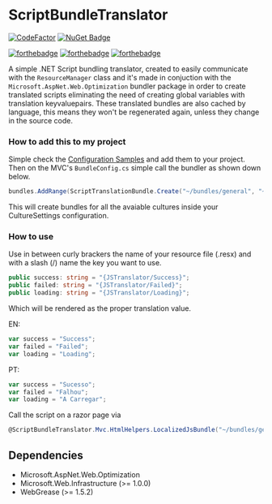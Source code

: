 # ScriptBundleTranslator
[![CodeFactor](https://www.codefactor.io/repository/github/query-js/scriptbundletranslator/badge)](https://www.codefactor.io/repository/github/query-js/scriptbundletranslator)
[![NuGet Badge](https://buildstats.info/nuget/ScriptBundleTranslator?includePreReleases=true)](https://www.nuget.org/packages/ScriptBundleTranslator/)

[![forthebadge](https://forthebadge.com/images/badges/made-with-c-sharp.svg)](https://forthebadge.com)
[![forthebadge](https://forthebadge.com/images/badges/built-with-love.svg)](https://forthebadge.com)
[![forthebadge](https://forthebadge.com/images/badges/60-percent-of-the-time-works-every-time.svg)](https://forthebadge.com)

A simple .NET Script bundling translator, created to easily communicate with the `ResourceManager` class and it's made in conjuction with the `Microsoft.AspNet.Web.Optimization` bundler package in order to create translated scripts eliminating the need of creating global variables with translation keyvaluepairs.
These translated bundles are also cached by language, this means they won't be regenerated again, unless they change in the source code.

### How to add this to my project ###
Simple check the [Configuration Samples](https://github.com/query-js/ScriptBundleTranslator/tree/master/ScriptBundleTranslator/ConfigExamples) and add them to your project. 
Then on the MVC's `BundleConfig.cs`  simple call the bundler as shown down below.

```csharp
bundles.AddRange(ScriptTranslationBundle.Create("~/bundles/general", "~/Scripts/General/General.js"));
```

This will create bundles for all the avaiable cultures inside your CultureSettings configuration.

### How to use ###
Use in between curly brackers the name of your resource file (.resx) and with a slash (/) name the key you want to use.

```typescript
public success: string = "{JSTranslator/Success}";
public failed: string = "{JSTranslator/Failed}";
public loading: string = "{JSTranslator/Loading}";
```
Which will be rendered as the proper translation value.

EN:
```javascript
var success = "Success";
var failed = "Failed";
var loading = "Loading";
```

PT:
```javascript
var success = "Sucesso";
var failed = "Falhou";
var loading = "A Carregar";
```

Call the script on a razor page via

```csharp
@ScriptBundleTranslator.Mvc.HtmlHelpers.LocalizedJsBundle("~/bundles/general")
```

## Dependencies ##
- Microsoft.AspNet.Web.Optimization
- Microsoft.Web.Infrastructure (>= 1.0.0)
- WebGrease (>= 1.5.2)
